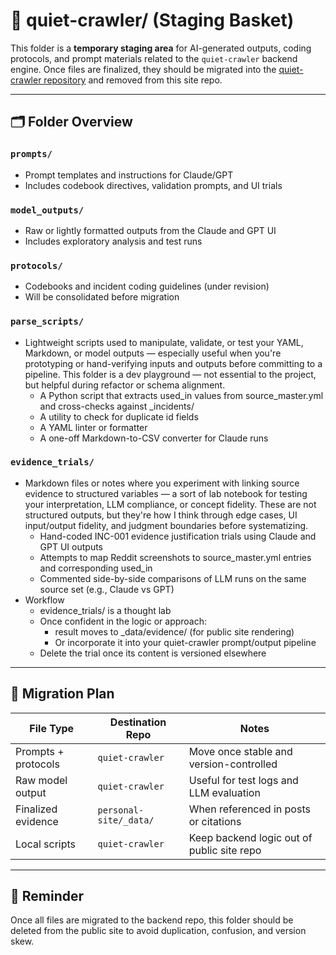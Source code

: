 # 🧪 quiet-crawler/ (Staging Basket)

This folder is a **temporary staging area** for AI-generated outputs, coding protocols, and prompt materials related to the `quiet-crawler` backend engine. Once files are finalized, they should be migrated into the [quiet-crawler repository](https://github.com/your-org/quiet-crawler) and removed from this site repo.

---

## 🗂 Folder Overview

### `prompts/`
- Prompt templates and instructions for Claude/GPT
- Includes codebook directives, validation prompts, and UI trials

### `model_outputs/`
- Raw or lightly formatted outputs from the Claude and GPT UI
- Includes exploratory analysis and test runs

### `protocols/`
- Codebooks and incident coding guidelines (under revision)
- Will be consolidated before migration

### `parse_scripts/`
- Lightweight scripts used to manipulate, validate, or test your YAML, Markdown, or model outputs — especially useful when you're prototyping or hand-verifying inputs and outputs before committing to a pipeline. This folder is a dev playground — not essential to the project, but helpful during refactor or schema alignment.
	- A Python script that extracts used_in values from source_master.yml and cross-checks against _incidents/
	- A utility to check for duplicate id fields
    - A YAML linter or formatter
    - A one-off Markdown-to-CSV converter for Claude runs

### `evidence_trials/`
-  Markdown files or notes where you experiment with linking source evidence to structured variables — a sort of lab notebook for testing your interpretation, LLM compliance, or concept fidelity. These are not structured outputs, but they're how I think through edge cases, UI input/output fidelity, and judgment boundaries before systematizing.
	- Hand-coded INC-001 evidence justification trials using Claude and GPT UI outputs
	- Attempts to map Reddit screenshots to source_master.yml entries and corresponding used_in
	- Commented side-by-side comparisons of LLM runs on the same source set (e.g., Claude vs GPT)
- Workflow
	- evidence_trials/ is a thought lab
	- Once confident in the logic or approach:
		- result moves to _data/evidence/ (for public site rendering)
		- Or incorporate it into your quiet-crawler prompt/output pipeline
	- Delete the trial once its content is versioned elsewhere

---

## 🔄 Migration Plan

| File Type             | Destination Repo      | Notes                                      |
|----------------------|------------------------|--------------------------------------------|
| Prompts + protocols  | `quiet-crawler`        | Move once stable and version-controlled    |
| Raw model output     | `quiet-crawler`        | Useful for test logs and LLM evaluation    |
| Finalized evidence   | `personal-site/_data/` | When referenced in posts or citations      |
| Local scripts        | `quiet-crawler`        | Keep backend logic out of public site repo |

---

## 🚨 Reminder

Once all files are migrated to the backend repo, this folder should be deleted from the public site to avoid duplication, confusion, and version skew.

